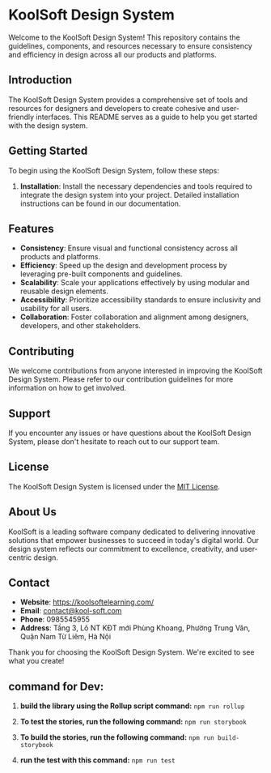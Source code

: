 # KoolSoft Design System

Welcome to the KoolSoft Design System! This repository contains the guidelines, components, and resources necessary to ensure consistency and efficiency in design across all our products and platforms.

## Introduction
The KoolSoft Design System provides a comprehensive set of tools and resources for designers and developers to create cohesive and user-friendly interfaces. This README serves as a guide to help you get started with the design system.

## Getting Started
To begin using the KoolSoft Design System, follow these steps:

1. **Installation**: Install the necessary dependencies and tools required to integrate the design system into your project. Detailed installation instructions can be found in our documentation.

## Features
- **Consistency**: Ensure visual and functional consistency across all products and platforms.
- **Efficiency**: Speed up the design and development process by leveraging pre-built components and guidelines.
- **Scalability**: Scale your applications effectively by using modular and reusable design elements.
- **Accessibility**: Prioritize accessibility standards to ensure inclusivity and usability for all users.
- **Collaboration**: Foster collaboration and alignment among designers, developers, and other stakeholders.

## Contributing
We welcome contributions from anyone interested in improving the KoolSoft Design System. Please refer to our contribution guidelines for more information on how to get involved.

## Support
If you encounter any issues or have questions about the KoolSoft Design System, please don't hesitate to reach out to our support team.

## License
The KoolSoft Design System is licensed under the [MIT License](LICENSE).

## About Us
KoolSoft is a leading software company dedicated to delivering innovative solutions that empower businesses to succeed in today's digital world. Our design system reflects our commitment to excellence, creativity, and user-centric design.

## Contact
- **Website**: https://koolsoftelearning.com/
- **Email**: contact@kool-soft.com
- **Phone**: 0985545955
- **Address**: Tầng 3, Lô NT KĐT mới Phùng Khoang, Phường Trung Văn, Quận Nam Từ Liêm, Hà Nội

Thank you for choosing the KoolSoft Design System. We're excited to see what you create!

## command for Dev: 
1. **build the library using the Rollup script command:**
`npm run rollup`

2. **To test the stories, run the following command:**
`npm run storybook`

3. **To build the stories, run the following command:**
`npm run build-storybook`

4. **run the test with this command:**
`npm run test`
